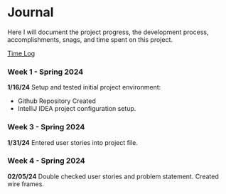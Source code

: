# Journal

Here I will document the project progress, the development process, accomplishments, snags, and time spent on this project.

[Time Log](TimeLog.md)

### Week 1 - Spring 2024

**1/16/24**
Setup and tested initial project environment:
* Github Repository Created
* IntelliJ IDEA project configuration setup.

### Week 3 - Spring 2024

**1/31/24**
Entered user stories into project file.

### Week 4 - Spring 2024
**02/05/24**
Double checked user stories and problem statement.
Created wire frames.